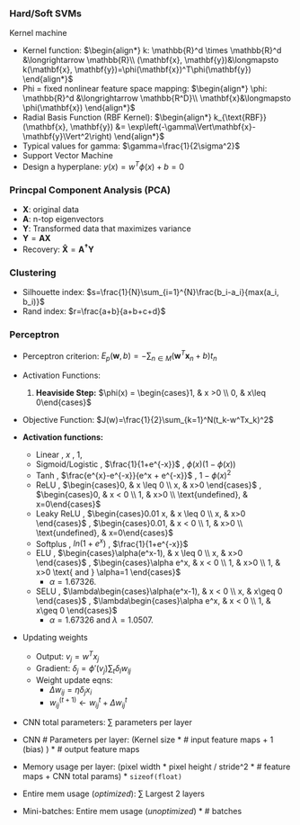 ### Hard/Soft SVMs 
Kernel machine
- Kernel function: $\begin{align*} k: \mathbb{R}^d \times \mathbb{R}^d &\longrightarrow \mathbb{R}\\ (\mathbf{x}, \mathbf{y})&\longmapsto k(\mathbf{x}, \mathbf{y})=\phi(\mathbf{x})^T\phi(\mathbf{y}) \end{align*}$
- Phi = fixed nonlinear feature space mapping: $\begin{align*} \phi: \mathbb{R}^d &\longrightarrow \mathbb{R^D}\\ \mathbf{x}&\longmapsto \phi(\mathbf{x}) \end{align*}$
- Radial Basis Function (RBF Kernel): $\begin{align*} k_{\text{RBF}}(\mathbf{x}, \mathbf{y}) &= \exp\left(-\gamma\Vert\mathbf{x}-\mathbf{y}\Vert^2\right) \end{align*}$
- Typical values for gamma: $\gamma=\frac{1}{2\sigma^2}$
- Support Vector Machine
- Design a hyperplane: $y(x) = w^T\phi(x) + b = 0$
### Princpal Component Analysis (PCA)
- $\mathbf{X}$: original data
- $\mathbf{A}$: n-top eigenvectors
- $\mathbf{Y}$: Transformed data that maximizes variance
- $\mathbf{Y}=\mathbf{A}\mathbf{X}$
- Recovery:  $\mathbf{\hat{X}}=\mathbf{A^\dagger}\mathbf{Y}$
### Clustering
- Silhouette index: $s=\frac{1}{N}\sum_{i=1}^{N}\frac{b_i-a_i}{max(a_i, b_i)}$
- Rand index: $r=\frac{a+b}{a+b+c+d}$
### Perceptron
- Perceptron criterion: $E_p(\mathbf{w}, b)=-\sum_{n\in M}(\mathbf{w}^T\mathbf{x}_n+b)t_n$
- Activation Functions:
	1. **Heaviside Step:** $\phi(x) = \begin{cases}1,  & x >0 \\ 0,  & x\leq 0\end{cases}$
- Objective Function: $J(w)=\frac{1}{2}\sum_{k=1}^N(t_k-w^Tx_k)^2$
- **Activation functions:**
	- Linear ,  $x$ ,  $1$, 
	- Sigmoid/Logistic ,  $\frac{1}{1+e^{-x}}$ ,  $\phi(x)(1-\phi(x))$ 
	- Tanh ,  $\frac{e^{x}-e^{-x}}{e^x + e^{-x}}$ ,  $1-\phi(x)^2$ 
	- ReLU ,  $\begin{cases}0,  & x \leq 0 \\ x,  & x>0 \end{cases}$ ,  $\begin{cases}0,  & x < 0 \\ 1,  & x>0 \\ \text{undefined},  & x=0\end{cases}$ 
	- Leaky ReLU ,  $\begin{cases}0.01 x,  & x \leq 0 \\ x,  & x>0 \end{cases}$ ,  $\begin{cases}0.01,  & x < 0 \\ 1,  & x>0 \\ \text{undefined},  & x=0\end{cases}$ 
	- Softplus ,  $ln(1+e^x)$ ,  $\frac{1}{1+e^{-x}}$ 
	- ELU ,  $\begin{cases}\alpha(e^x-1),  & x \leq 0 \\ x,  & x>0 \end{cases}$ ,   $\begin{cases}\alpha e^x,  & x < 0 \\ 1,  & x>0 \\ 1,  & x>0 \text{ and } \alpha=1  \end{cases}$ 
		- $\alpha=1.67326$.
	- SELU ,  $\lambda\begin{cases}\alpha(e^x-1),  & x < 0 \\ x,  & x\geq 0 \end{cases}$ ,  $\lambda\begin{cases}\alpha e^x,  & x < 0 \\ 1,  & x\geq 0 \end{cases}$ 
		- $\alpha=1.67326$ and $\lambda=1.0507$.
- Updating weights
	- Output: $v_j=w^Tx_j$
	- Gradient: $\delta_j=\phi'(v_j)\sum_t\delta_lw_{lj}$
	- Weight update eqns:
		- $\Delta w_{ij}=\eta\delta_jx_i$ 
		- $w_{ij}^{(t+1)}\leftarrow w_{ij}^t+\Delta w_{ij}^t$	

- CNN total parameters: $\sum$ parameters per layer
- CNN # Parameters per layer: (Kernel size * # input feature maps + 1 (bias) ) * # output feature maps
- Memory usage per layer: (pixel width * pixel height / stride^2 * # feature maps + CNN total params) * `sizeof(float)` 
- Entire mem usage (*optimized*): $\sum$ Largest 2 layers
- Mini-batches: Entire mem usage (*unoptimized*) * # batches

